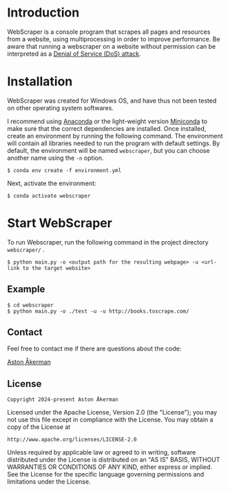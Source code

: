 # Introduction

WebScraper is a console program that scrapes all pages and resources from a website, using multiprocessing in order to improve performance.
Be aware that running a webscraper on a website without permission can be interpreted as a [Denial of Service (DoS) attack](https://en.wikipedia.org/wiki/Denial-of-service_attack).

# Installation

WebScraper was created for Windows OS, and have thus not been tested on other operating system softwares.

I recommend using [Anaconda](https://www.anaconda.com/distribution/) or the light-weight version [Miniconda](https://docs.conda.io/en/latest/miniconda.html) to make sure that the correct dependencies are installed. Once installed, create an environment by running the following command. The environment will contain all libraries needed to run the program with default settings. By default, the environment will be named `webscraper`, but you can choose another name using the `-n` option.

    $ conda env create -f environment.yml

Next, activate the environment:

    $ conda activate webscraper

# Start WebScraper

To run Webscraper, run the following command in the project directory `webscraper/` .

    $ python main.py -o <output path for the resulting webpage> -u <url-link to the target website>

## Example

    $ cd webscraper
    $ python main.py -o ./test -u -u http://books.toscrape.com/

## Contact

Feel free to contact me if there are questions about the code:

[Aston Åkerman](https://www.linkedin.com/in/astonakerman/)

## License

```
Copyright 2024-present Aston Åkerman
```

Licensed under the Apache License, Version 2.0 (the "License"); you may not use this file except in compliance with the License. You may obtain a copy of the License at

```
http://www.apache.org/licenses/LICENSE-2.0
```

Unless required by applicable law or agreed to in writing, software distributed under the License is distributed on an "AS IS" BASIS, WITHOUT WARRANTIES OR CONDITIONS OF ANY KIND, either express or implied. See the License for the specific language governing permissions and limitations under the License.
